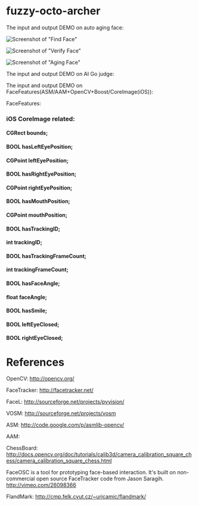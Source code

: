 fuzzy-octo-archer
=================

The input and output DEMO on auto aging face:

![Screenshot of "Find Face"](https://raw.githubusercontent.com/yangboz/fuzzy-octo-archer/master/snapshots/DEMO_Find_face.png)

![Screenshot of "Verify Face"](https://raw.githubusercontent.com/yangboz/fuzzy-octo-archer/master/snapshots/DEMO_vFace.png)

![Screenshot of "Aging Face"](https://raw.githubusercontent.com/yangboz/fuzzy-octo-archer/master/snapshots/DEMO_FaceAging.png)

The input and output DEMO on AI Go judge:


The input and output DEMO on FaceFeatures(ASM/AAM+OpenCV+Boost/CoreImage(iOS)):

FaceFeatures:

### iOS CoreImage related:

#### CGRect bounds;

#### BOOL hasLeftEyePosition;
#### CGPoint leftEyePosition;
#### BOOL hasRightEyePosition;
#### CGPoint rightEyePosition;
#### BOOL hasMouthPosition;
#### CGPoint mouthPosition;
#### BOOL hasTrackingID;
#### int trackingID;
#### BOOL hasTrackingFrameCount;
#### int trackingFrameCount;
#### BOOL hasFaceAngle;
#### float faceAngle;
#### BOOL hasSmile;
#### BOOL leftEyeClosed;
#### BOOL rightEyeClosed;


References
=================

OpenCV: http://opencv.org/

FaceTracker: http://facetracker.net/

FaceL: http://sourceforge.net/projects/pyvision/

VOSM: http://sourceforge.net/projects/vosm

ASM: http://code.google.com/p/asmlib-opencv/

AAM: 

ChessBoard: http://docs.opencv.org/doc/tutorials/calib3d/camera_calibration_square_chess/camera_calibration_square_chess.html

FaceOSC is a tool for prototyping face-based interaction. It's built on non-commercial open source FaceTracker code from Jason Saragih. http://vimeo.com/26098366

FlandMark: http://cmp.felk.cvut.cz/~uricamic/flandmark/ 

